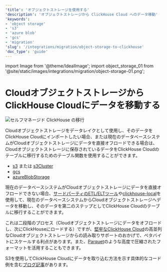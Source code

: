 ```yaml
---
'title': 'オブジェクトストレージを使用する'
'description': 'オブジェクトストレージから ClickHouse Cloud へのデータ移動'
'keywords':
- 'object storage'
- 's3'
- 'azure blob'
- 'gcs'
- 'migration'
'slug': '/integrations/migration/object-storage-to-clickhouse'
'doc_type': 'guide'
---
```


import Image from '@theme/IdealImage';
import object_storage_01 from '@site/static/images/integrations/migration/object-storage-01.png';


# CloudオブジェクトストレージからClickHouse Cloudにデータを移動する

<Image img={object_storage_01} size='md' alt='セルフマネージド ClickHouse の移行' background='white' />

Cloudオブジェクトストレージをデータレイクとして使用し、そのデータをClickHouse Cloudにインポートしたい場合、または現在のデータベースシステムがCloudオブジェクトストレージにデータを直接オフロードできる場合は、Cloudオブジェクトストレージに保存されているデータをClickHouse Cloudのテーブルに移行するためのテーブル関数を使用することができます。

- [s3](/sql-reference/table-functions/s3.md) または [s3Cluster](/sql-reference/table-functions/s3Cluster.md)
- [gcs](/sql-reference/table-functions/gcs)
- [azureBlobStorage](/sql-reference/table-functions/azureBlobStorage)

現在のデータベースシステムがCloudオブジェクトストレージにデータを直接オフロードできない場合、[サードパーティのETL/ELTツール](/cloud/migration/etl-tool-to-clickhouse)や[clickhouse-local](/cloud/migration/clickhouse-local)を使用して、現在のデータベースシステムからCloudオブジェクトストレージへデータを移動し、そのデータを第二のステップとしてClickHouse Cloudのテーブルに移行することができます。

これは二段階のプロセス（Cloudオブジェクトストレージにデータをオフロードし、次にClickHouseにロードする）ですが、[堅牢なClickHouse Cloud](https://clickhouse.com/blog/getting-data-into-clickhouse-part-3-s3)の高並列なCloudオブジェクトストレージからの読み取りサポートのおかげで、ペタバイトにスケールする利点があります。また、[Parquet](/interfaces/formats/#data-format-parquet)のような高度で圧縮されたフォーマットを活用することもできます。

S3を使用してClickHouse Cloudにデータを取り込む方法を示す具体的なコード例を含む[ブログ記事](https://clickhouse.com/blog/getting-data-into-clickhouse-part-3-s3)があります。
